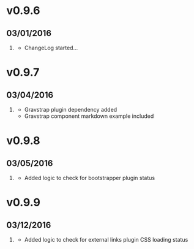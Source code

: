 # v0.9.6
## 03/01/2016

1. [](#new)
    * ChangeLog started...

# v0.9.7
## 03/04/2016

1. [](#new)
    * Gravstrap plugin dependency added
    * Gravstrap component markdown example included

# v0.9.8
## 03/05/2016

1. [](#new)
    * Added logic to check for bootstrapper plugin status


# v0.9.9
## 03/12/2016

1. [](#new)
    * Added logic to check for external links plugin CSS loading status

